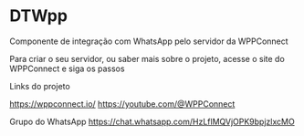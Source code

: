 # DTWpp
Componente de integração com WhatsApp pelo servidor da WPPConnect  

Para criar o seu servidor, ou saber mais sobre o projeto, acesse o site do WPPConnect e siga os passos

Links do projeto

https://wppconnect.io/
https://youtube.com/@WPPConnect

Grupo do WhatsApp 
https://chat.whatsapp.com/HzLflMQVjOPK9bpjzlxcMO
